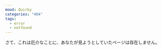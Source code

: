 ```yaml
---
mood: Quirky
categories: "404"
tags:
  - error
  - notfound
---
```

さて、これは厄介なことに、あなたが見ようとしていたページは存在しません。